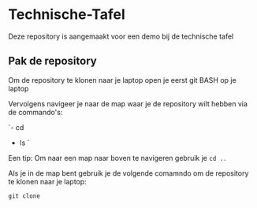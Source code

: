 # Technische-Tafel
Deze repository is aangemaakt voor een demo bij de technische tafel

## Pak de repository
Om de repository te klonen naar je laptop open je eerst git BASH op je laptop

Vervolgens navigeer je naar de map waar je de repository wilt hebben via de commando's:

`- cd
- ls
`

Een tip:
Om naar een map naar boven te navigeren gebruik je `cd ..`

Als je in de map bent gebruik je de volgende comamndo om de repository te klonen naar je laptop:

`git clone`
